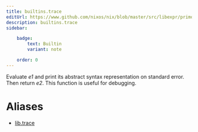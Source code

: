 ```yaml
---
title: builtins.trace
editUrl: https://www.github.com/nixos/nix/blob/master/src/libexpr/primops.cc
description: builtins.trace
sidebar:

    badge:
        text: Builtin
        variant: note

    order: 0
---
```


Evaluate *e1* and print its abstract syntax representation on
standard error. Then return *e2*. This function is useful for
debugging.


# Aliases

- [lib.trace](/nix-doc-comments/reference/lib/lib-trace)


